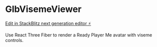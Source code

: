 # GlbVisemeViewer

[Edit in StackBlitz next generation editor ⚡️](https://stackblitz.com/~/github.com/jonfleming/GlbVisemeViewer)

Use React Three Fiber to render a Ready Player Me avatar with viseme controls.